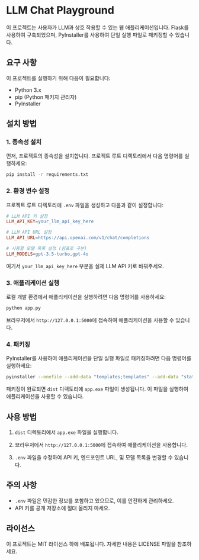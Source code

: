 # LLM Chat Playground

이 프로젝트는 사용자가 LLM과 상호 작용할 수 있는 웹 애플리케이션입니다. Flask를 사용하여 구축되었으며, PyInstaller를 사용하여 단일 실행 파일로 패키징할 수 있습니다.

## 요구 사항

이 프로젝트를 실행하기 위해 다음이 필요합니다:
- Python 3.x
- pip (Python 패키지 관리자)
- PyInstaller

## 설치 방법

### 1. 종속성 설치

먼저, 프로젝트의 종속성을 설치합니다. 프로젝트 루트 디렉토리에서 다음 명령어를 실행하세요:

```bash
pip install -r requirements.txt
```

### 2. 환경 변수 설정

프로젝트 루트 디렉토리에 `.env` 파일을 생성하고 다음과 같이 설정합니다:

```makefile
# LLM API 키 설정
LLM_API_KEY=your_llm_api_key_here

# LLM API URL 설정
LLM_API_URL=https://api.openai.com/v1/chat/completions

# 사용할 모델 목록 설정 (쉼표로 구분)
LLM_MODELS=gpt-3.5-turbo,gpt-4o
```

여기서 `your_llm_api_key_here` 부분을 실제 LLM API 키로 바꿔주세요.

### 3. 애플리케이션 실행

로컬 개발 환경에서 애플리케이션을 실행하려면 다음 명령어를 사용하세요:

```bash
python app.py
```

브라우저에서 `http://127.0.0.1:5000`에 접속하여 애플리케이션을 사용할 수 있습니다.

### 4. 패키징

PyInstaller를 사용하여 애플리케이션을 단일 실행 파일로 패키징하려면 다음 명령어를 실행하세요:

```bash
pyinstaller --onefile --add-data "templates;templates" --add-data "static;static" app.py
```

패키징이 완료되면 `dist` 디렉토리에 `app.exe` 파일이 생성됩니다. 이 파일을 실행하여 애플리케이션을 사용할 수 있습니다.

## 사용 방법

1. `dist` 디렉토리에서 `app.exe` 파일을 실행합니다.

2. 브라우저에서 `http://127.0.0.1:5000`에 접속하여 애플리케이션을 사용합니다.

3. `.env` 파일을 수정하여 API 키, 엔드포인트 URL, 및 모델 목록을 변경할 수 있습니다.

## 주의 사항

- `.env` 파일은 민감한 정보를 포함하고 있으므로, 이를 안전하게 관리하세요.
- API 키를 공개 저장소에 절대 올리지 마세요.

## 라이선스

이 프로젝트는 MIT 라이선스 하에 배포됩니다. 자세한 내용은 LICENSE 파일을 참조하세요.
